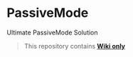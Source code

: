 # PassiveMode
Ultimate PassiveMode Solution


> This repository contains [**Wiki only**](https://github.com/reflexLabs/PassiveMode/wiki)
